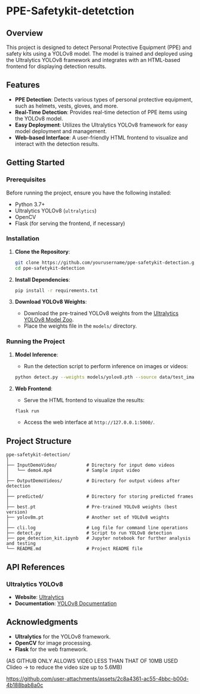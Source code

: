 # PPE-Safetykit-detetction


## Overview

This project is designed to detect Personal Protective Equipment (PPE) and safety kits using a YOLOv8 model. The model is trained and deployed using the Ultralytics YOLOv8 framework and integrates with an HTML-based frontend for displaying detection results.

## Features

- **PPE Detection**: Detects various types of personal protective equipment, such as helmets, vests, gloves, and more.
- **Real-Time Detection**: Provides real-time detection of PPE items using the YOLOv8 model.
- **Easy Deployment**: Utilizes the Ultralytics YOLOv8 framework for easy model deployment and management.
- **Web-based Interface**: A user-friendly HTML frontend to visualize and interact with the detection results.

## Getting Started

### Prerequisites

Before running the project, ensure you have the following installed:

- Python 3.7+
- Ultralytics YOLOv8 (`ultralytics`)
- OpenCV
- Flask (for serving the frontend, if necessary)

### Installation

1. **Clone the Repository**:
    ```bash
    git clone https://github.com/yourusername/ppe-safetykit-detection.git
    cd ppe-safetykit-detection
    ```

2. **Install Dependencies**:
    ```bash
    pip install -r requirements.txt
    ```

3. **Download YOLOv8 Weights**:
    - Download the pre-trained YOLOv8 weights from the [Ultralytics YOLOv8 Model Zoo](https://github.com/ultralytics/ultralytics#model-zoo).
    - Place the weights file in the `models/` directory.

### Running the Project

1. **Model Inference**:
    - Run the detection script to perform inference on images or videos:
    ```bash
    python detect.py --weights models/yolov8.pth --source data/test_images
    ```

2. **Web Frontend**:
    - Serve the HTML frontend to visualize the results:
    ```bash
    flask run
    ```
    - Access the web interface at `http://127.0.0.1:5000/`.

## Project Structure

```plaintext
ppe-safetykit-detection/
│
├── InputDemoVideo/           # Directory for input demo videos
│   └── demo4.mp4             # Sample input video
│
├── OutputDemoVideos/         # Directory for output videos after detection
│
├── predicted/                # Directory for storing predicted frames
│
├── best.pt                   # Pre-trained YOLOv8 weights (best version)
├── yolov8m.pt                # Another set of YOLOv8 weights
│
├── cli.log                   # Log file for command line operations
├── detect.py                 # Script to run YOLOv8 detection
├── ppe_detection_kit.ipynb   # Jupyter notebook for further analysis and testing
└── README.md                 # Project README file

```

## API References

### Ultralytics YOLOv8

- **Website**: [Ultralytics](https://ultralytics.com)
- **Documentation**: [YOLOv8 Documentation](https://docs.ultralytics.com)



## Acknowledgments

- **Ultralytics** for the YOLOv8 framework.
- **OpenCV** for image processing.
- **Flask** for the web framework.



(AS GITHUB ONLY ALLOWS VIDEO LESS THAN THAT OF 10MB 
USED Clideo -> to reduce the video size up to 5.6MB)


https://github.com/user-attachments/assets/2c8a4361-ac55-4bbc-b00d-4b188bab8a0c





